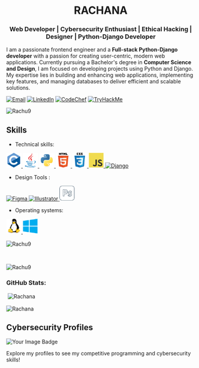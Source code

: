 



<h1 align="center">RACHANA</h1>
<h3 align="center"> Web Developer | Cybersecurity Enthusiast | Ethical Hacking | Designer | Python-Django Developer  </h3>


I am a passionate frontend engineer and a **Full-stack Python-Django developer** with a passion for creating user-centric, modern web applications. Currently pursuing a Bachelor's degree in **Computer Science and Design**, I am focused on developing projects using Python and Django. My expertise lies in building and enhancing web applications, implementing key features, and managing databases to deliver efficient and scalable solutions.




[![Email](https://img.shields.io/badge/Email-4al21cg043@gmail.com-orange)](mailto:4al21cg043@gmail.com)
[![LinkedIn](https://img.shields.io/badge/LinkedIn-Rachana-yellow)](https://www.linkedin.com/in/rachana-acharya-81390422a/)
 [![CodeChef](https://img.shields.io/badge/CodeChef-rachanaacharya-purple)](https://www.codechef.com/users/rachanaacharya)
 [![TryHackMe](https://img.shields.io/badge/TryHackMe-Acchu99-green)](https://tryhackme.com/p/Acchu99)
<p align="left"> <img src="https://komarev.com/ghpvc/?username=Rachu9&label=Profile%20views&color=0e75b6&style=flat" alt="Rachu9" /> </p>

</p>


## Skills

- Technical skills:
  

<p align="left"> <a href="https://www.cprogramming.com/" target="_blank" rel="noreferrer"> <img src="https://raw.githubusercontent.com/devicons/devicon/master/icons/c/c-original.svg" alt="C" width="40" height="40"/> </a> <a href="https://www.java.com" target="_blank" rel="noreferrer"> <img src="https://raw.githubusercontent.com/devicons/devicon/master/icons/java/java-original.svg" alt="Java" width="40" height="40"/> </a> <a href="https://www.python.org" target="_blank" rel="noreferrer"> <img src="https://raw.githubusercontent.com/devicons/devicon/master/icons/python/python-original.svg" alt="Python" width="40" height="40"/>  <a href="https://www.w3.org/html/" target="_blank" rel="noreferrer"> <img src="https://raw.githubusercontent.com/devicons/devicon/master/icons/html5/html5-original-wordmark.svg" alt="HTML5" width="40" height="40"/> </a> <a href="https://www.w3schools.com/css/" target="_blank" rel="noreferrer"> <img src="https://raw.githubusercontent.com/devicons/devicon/master/icons/css3/css3-original-wordmark.svg" alt="CSS3" width="40" height="40"/> </a> <a href="https://developer.mozilla.org/en-US/docs/Web/JavaScript" target="_blank" rel="noreferrer"> <img src="https://raw.githubusercontent.com/devicons/devicon/master/icons/javascript/javascript-original.svg" alt="JavaScript" width="40" height="40"/> </a> <a href="https://www.djangoproject.com/" target="_blank" rel="noreferrer"> <img src="https://cdn.worldvectorlogo.com/logos/django.svg" alt="Django" width="40" height="40"/> </a> </p>

- Design Tools :

<p align="left"> <a href="https://www.figma.com/" target="_blank" rel="noreferrer"> <img src="https://www.vectorlogo.zone/logos/figma/figma-icon.svg" alt="Figma" width="40" height="40"/> </a> <a href="https://www.adobe.com/in/products/illustrator.html" target="_blank" rel="noreferrer"> <img src="https://www.vectorlogo.zone/logos/adobe_illustrator/adobe_illustrator-icon.svg" alt="Illustrator" width="40" height="40"/> </a> <a href="https://www.photoshop.com/en" target="_blank" rel="noreferrer"> <img src="https://raw.githubusercontent.com/devicons/devicon/master/icons/photoshop/photoshop-line.svg" alt="Photoshop" width="40" height="40"/> </a> </p>

- Operating systems:

<p align="left"> <a href="https://www.linux.org/" target="_blank" rel="noreferrer"> <img src="https://raw.githubusercontent.com/devicons/devicon/master/icons/linux/linux-original.svg" alt="Linux" width="40" height="40"/> </a> <a href="https://www.microsoft.com/en-us/windows" target="_blank" rel="noreferrer"> <img src="https://raw.githubusercontent.com/devicons/devicon/master/icons/windows8/windows8-original.svg" alt="Windows" width="40" height="40"/> </a> </p>


<p><img align="center" src="https://github-readme-streak-stats.herokuapp.com/?user=Rachu9&" alt="Rachu9" /></p><br>
<p><img src="https://github-readme-stats.vercel.app/api/top-langs/?username=Rachu9&layout=compact&theme=tokyonight" alt="Rachu9" /></p>

<h3 align="left">GitHub Stats:</h3>

<p>&nbsp;<img align="center" src="https://github-readme-stats.vercel.app/api?username=Rachu9&show_icons=true&locale=en" alt="Rachana" /></p>

<p><img align="center" src="https://github-readme-streak-stats.herokuapp.com/?user=Rachu9&" alt="Rachana" /></p>

##  Cybersecurity Profiles


  
<img src="https://tryhackme-badges.s3.amazonaws.com/RachuAcharya.png" alt="Your Image Badge" />



Explore my profiles to see my competitive programming and cybersecurity skills!

